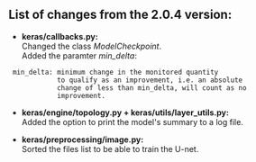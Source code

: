
## List of changes from the 2.0.4 version:

* **keras/callbacks.py:** <br />
Changed the class _ModelCheckpoint_. <br />
Added the paramter _min_delta_:
```
 min_delta: minimum change in the monitored quantity
            to qualify as an improvement, i.e. an absolute
            change of less than min_delta, will count as no
            improvement.
```


* **keras/engine/topology.py + keras/utils/layer_utils.py:**  <br />
Added the option to print the model's summary to a log file.


* **keras/preprocessing/image.py:** <br />
Sorted the files list to be able to train the U-net.
